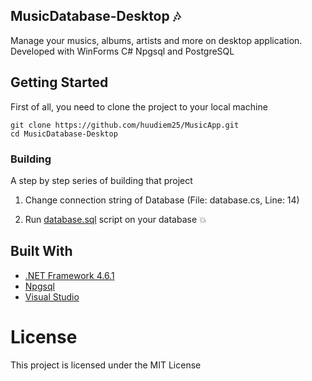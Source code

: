 ## MusicDatabase-Desktop :notes:

Manage your musics, albums, artists and more on desktop application. Developed with WinForms C# Npgsql and PostgreSQL

## Getting Started

First of all, you need to clone the project to your local machine

```
git clone https://github.com/huudiem25/MusicApp.git
cd MusicDatabase-Desktop
```

### Building

A step by step series of building that project

1. Change connection string of Database (File: database.cs, Line: 14)

2. Run [database.sql](https://github.com/huudiem25/MusicApp/blob/master/database.sql) script on your database :boom:

## Built With

* [.NET Framework 4.6.1](https://www.microsoft.com/tr-TR/download/details.aspx?id=49982) 
* [Npgsql](http://www.npgsql.org/) 
* [Visual Studio](https://www.visualstudio.com/) 

# License

This project is licensed under the MIT License
